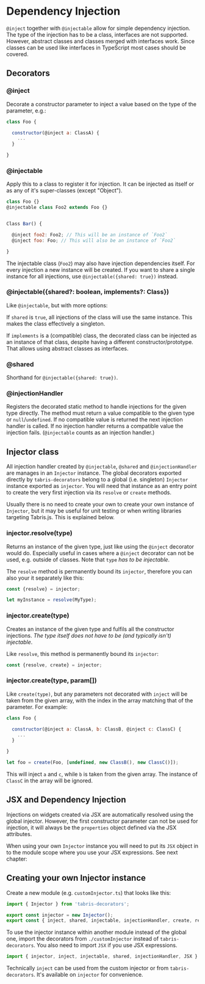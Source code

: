 # Dependency Injection

`@inject` together with `@injectable` allow for simple dependency injection. The type of the injection has to be a class, interfaces are not supported. However, abstract classes and classes merged with interfaces work. Since classes can be used like interfaces in TypeScript most cases should be covered.

## Decorators

### @inject

Decorate a constructor parameter to inject a value based on the type of the parameter, e.g.:

```js
class Foo {

  constructor(@inject a: ClassA) {
    ...
  }

}
```

### @injectable

Apply this to a class to register it for injection. It can be injected as itself or as any of it's super-classes (except "Object").

```js
class Foo {}
@injectable class Foo2 extends Foo {}


Class Bar() {

  @inject foo2: Foo2; // This will be an instance of `Foo2`
  @inject foo: Foo; // This will also be an instance of `Foo2`

}

```

The injectable class (`Foo2`) may also have injection dependencies itself. For every injection a new instance will be created. If you want to share a single instance for all injections, use `@injectable({shared: true})` instead.

### @injectable({shared?: boolean, implements?: Class})

Like `@injectable`, but with more options:

If `shared` is `true`, all injections of the class will use the same instance. This makes the class effectively a singleton.

If `implements` is a (compatible) class, the decorated class can be injected as an instance of that class, despite having a different constructor/prototype. That allows using abstract classes as interfaces.

### @shared

Shorthand for `@injectable({shared: true})`.

### @injectionHandler

Registers the decorated static method to handle injections for the given type directly. The method must return a value compatible to the given type or `null`/`undefined`. If no compatible value is returned the next injection handler is called. If no injection handler returns a compatible value the injection fails. (`@injectable` counts as an injection handler.)

## Injector class

All injection handler created by `@injectable`, `@shared` and `@injectionHandler` are manages in an `Injector` instance. The global decorators exported directly by `tabris-decorators` belong to a global (i.e. singleton) `Injector` instance exported as `injector`. You will need that instance as an entry point to create the very first injection via its `resolve` or `create` methods.

Usually there is no need to create your own to create your own instance of `Injector`, but it may be useful for unit testing or when writing libraries targeting Tabris.js. This is explained below.

### injector.resolve(type)

Returns an instance of the given type, just like using the `@inject` decorator would do. Especially useful in cases where a `@inject` decorator can not be used, e.g. outside of classes. Note that `type` *has to be injectable*.

The `resolve` method is permanently bound its `injector`, therefore you can also your it separately like this:

```js
const {resolve} = injector;

let myInstance = resolve(MyType);
```

### injector.create(type)

Creates an instance of the given type and fulfils all the constructor injections. *The type itself does not have to be (and typically isn't) injectable*.

Like `resolve`, this method is permanently bound its `injector`:

```js
const {resolve, create} = injector;
```


### injector.create(type, param[])

Like `create(type)`, but any parameters not decorated with `inject` will be taken from the given array, with the index in the array matching that of the parameter. For example:

```js
class Foo {

  constructor(@inject a: ClassA, b: ClassB, @inject c: ClassC) {
    ...
  }

}

let foo = create(Foo, [undefined, new ClassB(), new ClassC()]);
```

This will inject `a` and `c`, while `b` is taken from the given array. The instance of `ClassC` in the array will be ignored.

## JSX and Dependency Injection

Injections on widgets created via JSX are automatically resolved using the global injector. However, the first constructor parameter can not be used for injection, it will always be the `properties` object defined via the JSX attributes.

When using your own `Injector` instance you will need to put its `JSX` object in to the module scope where you use your JSX expressions. See next chapter:

## Creating your own Injector instance

Create a new module (e.g. `customInjector.ts`) that looks like this:

```js
import { Injector } from 'tabris-decorators';

export const injector = new Injector();
export const { inject, shared, injectable, injectionHandler, create, resolve, JSX } = new Injector();
```

To use the injector instance within another module instead of the global one, import the decorators from `./customInjector` instead of `tabris-decorators`. You also need to import `JSX` if you use JSX expressions.

```js
import { injector, inject, injectable, shared, injectionHandler, JSX } from './customInjector';
```

Technically `inject` can be used from the custom injector or from `tabris-decorators`. It's available on `injector` for convenience.